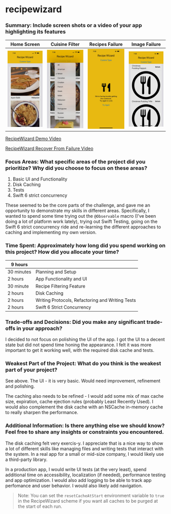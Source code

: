 # recipewizard

### Summary: Include screen shots or a video of your app highlighting its features

| Home Screen | Cuisine Filter | Recipes Failure | Image Failure |
| ----------- | -------------- | --------------- | ------------- |
| ![alt text][RecipeWizard] | ![alt text][CuisineFilter] | ![alt text][RecipesFailure] | ![alt text][ImageFailure] |

[RecipeWizard]: https://github.com/colbrew/recipewizard/raw/main/RecipeWizard.jpg "Recipe Wizard"
[CuisineFilter]: https://github.com/colbrew/recipewizard/raw/main/CuisineFilter.jpg "Cuisine Filter"
[RecipesFailure]: https://github.com/colbrew/recipewizard/raw/main/FetchRecipesFailure.jpg "Fetch Recipes Failure"
[ImageFailure]: https://github.com/colbrew/recipewizard/raw/main/ImageFailure.jpg "Load Image Failure"

[RecipeWizard Demo Video](https://drive.google.com/file/d/1NYE7dJtuLUfl9zc54fwbfPL6OEmHHnzc/view?usp=share_link)

[RecipeWizard Recover From Failure Video](https://drive.google.com/file/d/1lsWyOsnn9ljzwXHXhylp55z8DN6K9iaw/view?usp=share_link)

### Focus Areas: What specific areas of the project did you prioritize? Why did you choose to focus on these areas?

1. Basic UI and Functionality
2. Disk Caching
3. Tests
4. Swift 6 strict concurrency
    
These seemed to be the core parts of the challenge, and gave me an opportunity to demonstrate my skills in different areas. Specifically, I wanted to spend some time trying out the `@Observable` macro (I've been doing a lot of platform work lately), trying out Swift Testing, going on the Swift 6 strict concurrency ride and re-learning the different approaches to caching and implementing my own version.
     
### Time Spent: Approximately how long did you spend working on this project? How did you allocate your time?

| **9 hours** | |
| --- | --- |
| 30 minutes | Planning and Setup |
| 2 hours | App Functionality and UI |
| 30 minute | Recipe Filtering Feature |
| 2 hours | Disk Caching |
| 2 hours | Writing Protocols, Refactoring and Writing Tests |
| 2 hours | Swift 6 Strict Concurrency |

### Trade-offs and Decisions: Did you make any significant trade-offs in your approach?

I decided to not focus on polishing the UI of the app. I got the UI to a decent state but did not spend time honing the appearance. I felt it was more important to get it working well, with the required disk cache and tests.

### Weakest Part of the Project: What do you think is the weakest part of your project?

See above. The UI - it is very basic. Would need improvement, refinement and polishing. 

The caching also needs to be refined - I would add some mix of max cache size, expiration, cache ejection rules (probably Least Recently Used). I would also complement the disk cache with an NSCache in-memory cache to really sharpen the performance.

### Additional Information: Is there anything else we should know? Feel free to share any insights or constraints you encountered.

The disk caching felt very exercis-y. I appreciate that is a nice way to show a lot of different skills like managing files and writing tests that interact with the system. In a real app for a small or mid-size company, I would likely use a third-party library.

In a production app, I would write UI tests (at the very least), spend additional time on accessibility, localization (if needed), performance testing and app optimization. I would also add logging to be able to track app perfomance and user behavior. I would also likely add navigation.

> Note: You can set the `resetCacheAtStart` environment variable to `true` in the RecipeWizard scheme if you want all caches to be purged at the start of each run.
